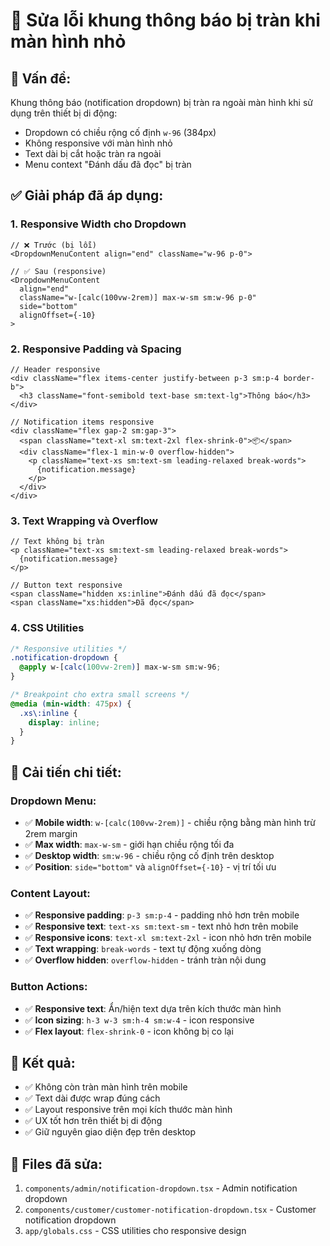 # 📱 Sửa lỗi khung thông báo bị tràn khi màn hình nhỏ

## 🐛 **Vấn đề:**
Khung thông báo (notification dropdown) bị tràn ra ngoài màn hình khi sử dụng trên thiết bị di động:
- Dropdown có chiều rộng cố định `w-96` (384px)
- Không responsive với màn hình nhỏ
- Text dài bị cắt hoặc tràn ra ngoài
- Menu context "Đánh dấu đã đọc" bị tràn

## ✅ **Giải pháp đã áp dụng:**

### **1. Responsive Width cho Dropdown**
```tsx
// ❌ Trước (bị lỗi)
<DropdownMenuContent align="end" className="w-96 p-0">

// ✅ Sau (responsive)
<DropdownMenuContent 
  align="end" 
  className="w-[calc(100vw-2rem)] max-w-sm sm:w-96 p-0"
  side="bottom"
  alignOffset={-10}
>
```

### **2. Responsive Padding và Spacing**
```tsx
// Header responsive
<div className="flex items-center justify-between p-3 sm:p-4 border-b">
  <h3 className="font-semibold text-base sm:text-lg">Thông báo</h3>
</div>

// Notification items responsive
<div className="flex gap-2 sm:gap-3">
  <span className="text-xl sm:text-2xl flex-shrink-0">📦</span>
  <div className="flex-1 min-w-0 overflow-hidden">
    <p className="text-xs sm:text-sm leading-relaxed break-words">
      {notification.message}
    </p>
  </div>
</div>
```

### **3. Text Wrapping và Overflow**
```tsx
// Text không bị tràn
<p className="text-xs sm:text-sm leading-relaxed break-words">
  {notification.message}
</p>

// Button text responsive
<span className="hidden xs:inline">Đánh dấu đã đọc</span>
<span className="xs:hidden">Đã đọc</span>
```

### **4. CSS Utilities**
```css
/* Responsive utilities */
.notification-dropdown {
  @apply w-[calc(100vw-2rem)] max-w-sm sm:w-96;
}

/* Breakpoint cho extra small screens */
@media (min-width: 475px) {
  .xs\:inline {
    display: inline;
  }
}
```

## 📱 **Cải tiến chi tiết:**

### **Dropdown Menu:**
- ✅ **Mobile width**: `w-[calc(100vw-2rem)]` - chiều rộng bằng màn hình trừ 2rem margin
- ✅ **Max width**: `max-w-sm` - giới hạn chiều rộng tối đa
- ✅ **Desktop width**: `sm:w-96` - chiều rộng cố định trên desktop
- ✅ **Position**: `side="bottom"` và `alignOffset={-10}` - vị trí tối ưu

### **Content Layout:**
- ✅ **Responsive padding**: `p-3 sm:p-4` - padding nhỏ hơn trên mobile
- ✅ **Responsive text**: `text-xs sm:text-sm` - text nhỏ hơn trên mobile
- ✅ **Responsive icons**: `text-xl sm:text-2xl` - icon nhỏ hơn trên mobile
- ✅ **Text wrapping**: `break-words` - text tự động xuống dòng
- ✅ **Overflow hidden**: `overflow-hidden` - tránh tràn nội dung

### **Button Actions:**
- ✅ **Responsive text**: Ẩn/hiện text dựa trên kích thước màn hình
- ✅ **Icon sizing**: `h-3 w-3 sm:h-4 sm:w-4` - icon responsive
- ✅ **Flex layout**: `flex-shrink-0` - icon không bị co lại

## 🎯 **Kết quả:**
- ✅ Không còn tràn màn hình trên mobile
- ✅ Text dài được wrap đúng cách
- ✅ Layout responsive trên mọi kích thước màn hình
- ✅ UX tốt hơn trên thiết bị di động
- ✅ Giữ nguyên giao diện đẹp trên desktop

## 📁 **Files đã sửa:**
1. `components/admin/notification-dropdown.tsx` - Admin notification dropdown
2. `components/customer/customer-notification-dropdown.tsx` - Customer notification dropdown  
3. `app/globals.css` - CSS utilities cho responsive design
